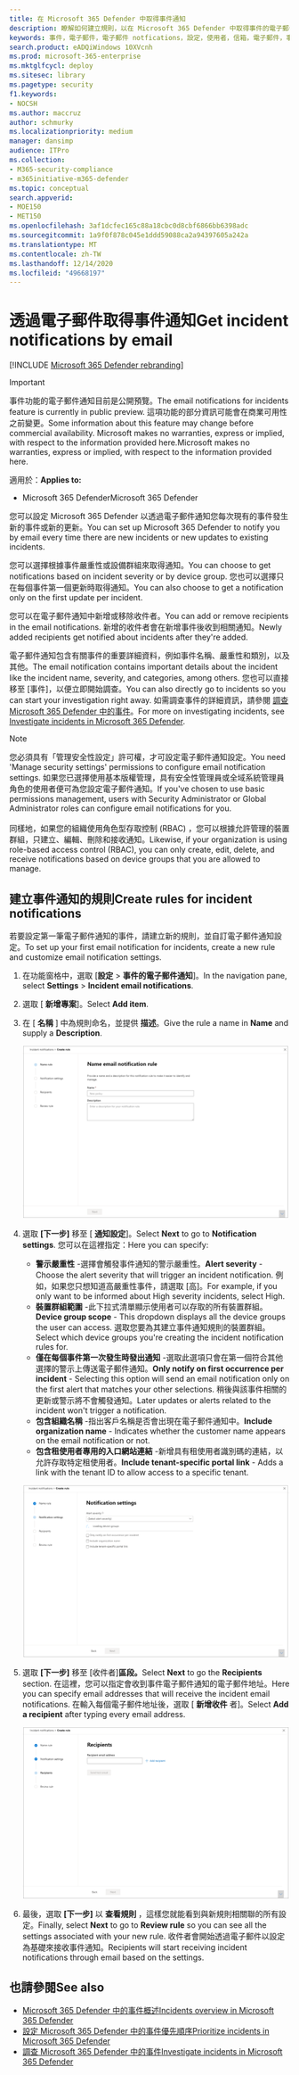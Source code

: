 ```yaml
---
title: 在 Microsoft 365 Defender 中取得事件通知
description: 瞭解如何建立規則，以在 Microsoft 365 Defender 中取得事件的電子郵件通知
keywords: 事件，電子郵件，電子郵件 notfications，設定，使用者，信箱，電子郵件，事件
search.product: eADQiWindows 10XVcnh
ms.prod: microsoft-365-enterprise
ms.mktglfcycl: deploy
ms.sitesec: library
ms.pagetype: security
f1.keywords:
- NOCSH
ms.author: maccruz
author: schmurky
ms.localizationpriority: medium
manager: dansimp
audience: ITPro
ms.collection:
- M365-security-compliance
- m365initiative-m365-defender
ms.topic: conceptual
search.appverid:
- MOE150
- MET150
ms.openlocfilehash: 3af1dcfec165c88a18cbc0d8cbf6866bb6398adc
ms.sourcegitcommit: 1a9f0f878c045e1ddd59088ca2a94397605a242a
ms.translationtype: MT
ms.contentlocale: zh-TW
ms.lasthandoff: 12/14/2020
ms.locfileid: "49668197"
---
```

# <a name="get-incident-notifications-by-email"></a><span data-ttu-id="f88f1-104">透過電子郵件取得事件通知</span><span class="sxs-lookup"><span data-stu-id="f88f1-104">Get incident notifications by email</span></span>

[!INCLUDE [Microsoft 365 Defender rebranding](../includes/microsoft-defender.md)]

>[!IMPORTANT]
> <span data-ttu-id="f88f1-105">事件功能的電子郵件通知目前是公開預覽。</span><span class="sxs-lookup"><span data-stu-id="f88f1-105">The email notifications for incidents feature is currently in public preview.</span></span> <span data-ttu-id="f88f1-106">這項功能的部分資訊可能會在商業可用性之前變更。</span><span class="sxs-lookup"><span data-stu-id="f88f1-106">Some information about this feature may change before commercial availability.</span></span> <span data-ttu-id="f88f1-107">Microsoft makes no warranties, express or implied, with respect to the information provided here.</span><span class="sxs-lookup"><span data-stu-id="f88f1-107">Microsoft makes no warranties, express or implied, with respect to the information provided here.</span></span>

<span data-ttu-id="f88f1-108">適用於：</span><span class="sxs-lookup"><span data-stu-id="f88f1-108">**Applies to:**</span></span>
- <span data-ttu-id="f88f1-109">Microsoft 365 Defender</span><span class="sxs-lookup"><span data-stu-id="f88f1-109">Microsoft 365 Defender</span></span>

<span data-ttu-id="f88f1-110">您可以設定 Microsoft 365 Defender 以透過電子郵件通知您每次現有的事件發生新的事件或新的更新。</span><span class="sxs-lookup"><span data-stu-id="f88f1-110">You can set up Microsoft 365 Defender to notify you by email every time there are new incidents or new updates to existing incidents.</span></span> 

<span data-ttu-id="f88f1-111">您可以選擇根據事件嚴重性或設備群組來取得通知。</span><span class="sxs-lookup"><span data-stu-id="f88f1-111">You can choose to get notifications based on incident severity or by device group.</span></span> <span data-ttu-id="f88f1-112">您也可以選擇只在每個事件第一個更新時取得通知。</span><span class="sxs-lookup"><span data-stu-id="f88f1-112">You can also choose to get a notification only on the first update per incident.</span></span>

<span data-ttu-id="f88f1-113">您可以在電子郵件通知中新增或移除收件者。</span><span class="sxs-lookup"><span data-stu-id="f88f1-113">You can add or remove recipients in the email notifications.</span></span> <span data-ttu-id="f88f1-114">新增的收件者會在新增事件後收到相關通知。</span><span class="sxs-lookup"><span data-stu-id="f88f1-114">Newly added recipients get notified about incidents after they're added.</span></span> 

<span data-ttu-id="f88f1-115">電子郵件通知包含有關事件的重要詳細資料，例如事件名稱、嚴重性和類別，以及其他。</span><span class="sxs-lookup"><span data-stu-id="f88f1-115">The email notification contains important details about the incident like the incident name, severity, and categories, among others.</span></span> <span data-ttu-id="f88f1-116">您也可以直接移至 [事件]，以便立即開始調查。</span><span class="sxs-lookup"><span data-stu-id="f88f1-116">You can also directly go to incidents so you can start your investigation right away.</span></span> <span data-ttu-id="f88f1-117">如需調查事件的詳細資訊，請參閱 [調查 Microsoft 365 Defender 中的事件](https://docs.microsoft.com/microsoft-365/security/mtp/investigate-incidents)。</span><span class="sxs-lookup"><span data-stu-id="f88f1-117">For more on investigating incidents, see [Investigate incidents in Microsoft 365 Defender](https://docs.microsoft.com/microsoft-365/security/mtp/investigate-incidents).</span></span>

>[!NOTE]
><span data-ttu-id="f88f1-118">您必須具有「管理安全性設定」許可權，才可設定電子郵件通知設定。</span><span class="sxs-lookup"><span data-stu-id="f88f1-118">You need 'Manage security settings' permissions to configure email notification settings.</span></span> <span data-ttu-id="f88f1-119">如果您已選擇使用基本版權管理，具有安全性管理員或全域系統管理員角色的使用者便可為您設定電子郵件通知。</span><span class="sxs-lookup"><span data-stu-id="f88f1-119">If you've chosen to use basic permissions management, users with Security Administrator or Global Administrator roles can configure email notifications for you.</span></span> <br> <br>
<span data-ttu-id="f88f1-120">同樣地，如果您的組織使用角色型存取控制 (RBAC) ，您可以根據允許管理的裝置群組，只建立、編輯、刪除和接收通知。</span><span class="sxs-lookup"><span data-stu-id="f88f1-120">Likewise, if your organization is using role-based access control (RBAC), you can only create, edit, delete, and receive notifications based on device groups that you are allowed to manage.</span></span>

## <a name="create-rules-for-incident-notifications"></a><span data-ttu-id="f88f1-121">建立事件通知的規則</span><span class="sxs-lookup"><span data-stu-id="f88f1-121">Create rules for incident notifications</span></span>

<span data-ttu-id="f88f1-122">若要設定第一筆電子郵件通知的事件，請建立新的規則，並自訂電子郵件通知設定。</span><span class="sxs-lookup"><span data-stu-id="f88f1-122">To set up your first email notification for incidents, create a new rule and customize email notification settings.</span></span>

1. <span data-ttu-id="f88f1-123">在功能窗格中，選取 [**設定**  >  **事件的電子郵件通知**]。</span><span class="sxs-lookup"><span data-stu-id="f88f1-123">In the navigation pane, select **Settings** > **Incident email notifications**.</span></span>
2. <span data-ttu-id="f88f1-124">選取 [ **新增專案**]。</span><span class="sxs-lookup"><span data-stu-id="f88f1-124">Select **Add item**.</span></span>
3. <span data-ttu-id="f88f1-125">在 [ **名稱** ] 中為規則命名，並提供 **描述**。</span><span class="sxs-lookup"><span data-stu-id="f88f1-125">Give the rule a name in **Name** and supply a **Description**.</span></span>

    ![建立事件電子郵件 notifs 的規則視窗](../../media/incidentemailnotif1.png) 
4. <span data-ttu-id="f88f1-127">選取 **[下一步]** 移至 [ **通知設定**]。</span><span class="sxs-lookup"><span data-stu-id="f88f1-127">Select **Next** to go to **Notification settings**.</span></span> <span data-ttu-id="f88f1-128">您可以在這裡指定：</span><span class="sxs-lookup"><span data-stu-id="f88f1-128">Here you can specify:</span></span>
    - <span data-ttu-id="f88f1-129">**警示嚴重性** -選擇會觸發事件通知的警示嚴重性。</span><span class="sxs-lookup"><span data-stu-id="f88f1-129">**Alert severity** - Choose the alert severity that will trigger an incident notification.</span></span> <span data-ttu-id="f88f1-130">例如，如果您只想知道高嚴重性事件，請選取 [高]。</span><span class="sxs-lookup"><span data-stu-id="f88f1-130">For example, if you only want to be informed about High severity incidents, select High.</span></span>
    - <span data-ttu-id="f88f1-131">**裝置群組範圍** -此下拉式清單顯示使用者可以存取的所有裝置群組。</span><span class="sxs-lookup"><span data-stu-id="f88f1-131">**Device group scope** - This dropdown displays all the device groups the user can access.</span></span> <span data-ttu-id="f88f1-132">選取您要為其建立事件通知規則的裝置群組。</span><span class="sxs-lookup"><span data-stu-id="f88f1-132">Select which device groups you're creating the incident notification rules for.</span></span>
    - <span data-ttu-id="f88f1-133">**僅在每個事件第一次發生時發出通知** -選取此選項只會在第一個符合其他選擇的警示上傳送電子郵件通知。</span><span class="sxs-lookup"><span data-stu-id="f88f1-133">**Only notify on first occurrence per incident** - Selecting this option will send an email notification only on the first alert that matches your other selections.</span></span> <span data-ttu-id="f88f1-134">稍後與該事件相關的更新或警示將不會觸發通知。</span><span class="sxs-lookup"><span data-stu-id="f88f1-134">Later updates or alerts related to the incident won't trigger a notification.</span></span>
    - <span data-ttu-id="f88f1-135">**包含組織名稱** -指出客戶名稱是否會出現在電子郵件通知中。</span><span class="sxs-lookup"><span data-stu-id="f88f1-135">**Include organization name** - Indicates whether the customer name appears on the email notification or not.</span></span>
    - <span data-ttu-id="f88f1-136">**包含租使用者專用的入口網站連結** -新增具有租使用者識別碼的連結，以允許存取特定租使用者。</span><span class="sxs-lookup"><span data-stu-id="f88f1-136">**Include tenant-specific portal link** -  Adds a link with the tenant ID to allow access to a specific tenant.</span></span>
    
    ![事件電子郵件 notifs 的 Notif 設定視窗](../../media/incidentemailnotif2.png)
5. <span data-ttu-id="f88f1-138">選取 **[下一步]** 移至 [收件者]**區段。**</span><span class="sxs-lookup"><span data-stu-id="f88f1-138">Select **Next** to go the **Recipients** section.</span></span> <span data-ttu-id="f88f1-139">在這裡，您可以指定會收到事件電子郵件通知的電子郵件地址。</span><span class="sxs-lookup"><span data-stu-id="f88f1-139">Here you can specify email addresses that will receive the incident email notifications.</span></span> <span data-ttu-id="f88f1-140">在輸入每個電子郵件地址後，選取 [ **新增收件** 者]。</span><span class="sxs-lookup"><span data-stu-id="f88f1-140">Select **Add a recipient** after typing every email address.</span></span>

    ![新增事件電子郵件 notifs 的收件者視窗](../../media/incidentemailnotif3.png) 

6. <span data-ttu-id="f88f1-142">最後，選取 **[下一步]** 以 **查看規則** ，這樣您就能看到與新規則相關聯的所有設定。</span><span class="sxs-lookup"><span data-stu-id="f88f1-142">Finally, select **Next** to go to **Review rule** so you can see all the settings associated with your new rule.</span></span> <span data-ttu-id="f88f1-143">收件者會開始透過電子郵件以設定為基礎來接收事件通知。</span><span class="sxs-lookup"><span data-stu-id="f88f1-143">Recipients will start receiving incident notifications through email based on the settings.</span></span>

## <a name="see-also"></a><span data-ttu-id="f88f1-144">也請參閱</span><span class="sxs-lookup"><span data-stu-id="f88f1-144">See also</span></span>
- [<span data-ttu-id="f88f1-145">Microsoft 365 Defender 中的事件概述</span><span class="sxs-lookup"><span data-stu-id="f88f1-145">Incidents overview in Microsoft 365 Defender</span></span>](https://docs.microsoft.com/microsoft-365/security/mtp/incidents-overview)
- [<span data-ttu-id="f88f1-146">設定 Microsoft 365 Defender 中的事件優先順序</span><span class="sxs-lookup"><span data-stu-id="f88f1-146">Prioritize incidents in Microsoft 365 Defender</span></span>](https://docs.microsoft.com/microsoft-365/security/mtp/incident-queue)
- [<span data-ttu-id="f88f1-147">調查 Microsoft 365 Defender 中的事件</span><span class="sxs-lookup"><span data-stu-id="f88f1-147">Investigate incidents in Microsoft 365 Defender</span></span>](https://docs.microsoft.com/microsoft-365/security/mtp/investigate-incidents)

